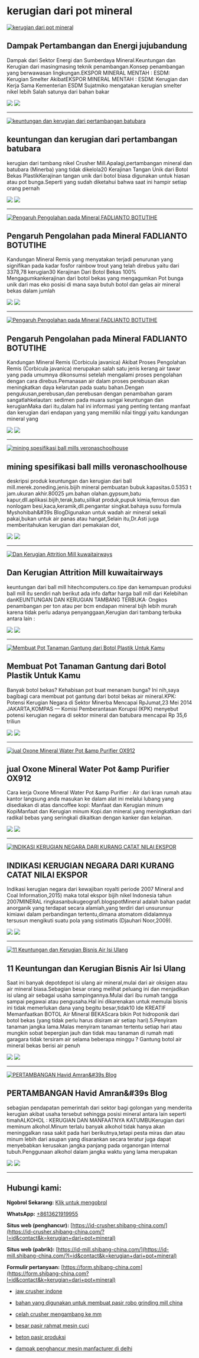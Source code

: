 # kerugian dari pot mineral

<a href="https://swt.shibang-china.com/?l=id&img&k=kerugian+dari+pot+mineral" target="_blank">![kerugian dari pot mineral](http://static.shibang-china.com/all-800x300/330.jpg)</a>

## Dampak Pertambangan dan Energi jujubandung
Dampak dari Sektor Energi dan Sumberdaya Mineral.Keuntungan dan Kerugian dari masingmasing teknik penambangan.Konsep penambangan yang berwawasan lingkungan.EKSPOR MINERAL MENTAH : ESDM: Kerugian Smelter AkibatEKSPOR MINERAL MENTAH : ESDM: Kerugian dan Kerja Sama Kementerian ESDM Sujatmiko mengatakan kerugian smelter nikel lebih Salah satunya dari bahan bakar


<a href="https://whatsapp.shibangsoft.com/WhatsApp.php" target="_blank" title="WhatsApp">![](http://static.shibang-china.com/icon/whatsapp.png)</a> <a href="https://swt.shibang-china.com/?l=id&icon&k=kerugian+dari+pot+mineral" target="_blank">![](http://static.shibang-china.com/icon/chat-id.png)</a>

---

<a href="https://swt.shibang-china.com/?l=id&img&k=kerugian+dari+pot+mineral" target="_blank">![keuntungan dan kerugian dari pertambangan batubara](http://static.shibang-china.com/all-800x300/102.jpg)</a>

## keuntungan dan kerugian dari pertambangan batubara
kerugian dari tambang nikel Crusher Mill.Apalagi,pertambangan mineral dan batubara (Minerba) yang tidak dikelola20 Kerajinan Tangan Unik dari Botol Bekas PlastikKerajinan tangan unik dari botol biasa digunakan untuk hiasan atau pot bunga.Seperti yang sudah diketahui bahwa saat ini hampir setiap orang pernah


<a href="https://whatsapp.shibangsoft.com/WhatsApp.php" target="_blank" title="WhatsApp">![](http://static.shibang-china.com/icon/whatsapp.png)</a> <a href="https://swt.shibang-china.com/?l=id&icon&k=kerugian+dari+pot+mineral" target="_blank">![](http://static.shibang-china.com/icon/chat-id.png)</a>

---

<a href="https://swt.shibang-china.com/?l=id&img&k=kerugian+dari+pot+mineral" target="_blank">![Pengaruh Pengolahan pada Mineral FADLIANTO BOTUTIHE](http://static.shibang-china.com/all-800x300/1262.jpg)</a>

## Pengaruh Pengolahan pada Mineral FADLIANTO BOTUTIHE
Kandungan Mineral Remis yang menyatakan terjadi penurunan yang signifikan pada kadar fosfor rainbow trout yang telah direbus yaitu dari 3378,78 kerugian30 Kerajinan Dari Botol Bekas 100% Mengagumkankerajinan dari botol bekas yang mengagumkan Pot bunga unik dari mas eko posisi di mana saya butuh botol dan gelas air mineral bekas dalam jumlah


<a href="https://whatsapp.shibangsoft.com/WhatsApp.php" target="_blank" title="WhatsApp">![](http://static.shibang-china.com/icon/whatsapp.png)</a> <a href="https://swt.shibang-china.com/?l=id&icon&k=kerugian+dari+pot+mineral" target="_blank">![](http://static.shibang-china.com/icon/chat-id.png)</a>

---

<a href="https://swt.shibang-china.com/?l=id&img&k=kerugian+dari+pot+mineral" target="_blank">![Pengaruh Pengolahan pada Mineral FADLIANTO BOTUTIHE](http://static.shibang-china.com/all-800x300/392.jpg)</a>

## Pengaruh Pengolahan pada Mineral FADLIANTO BOTUTIHE
Kandungan Mineral Remis (Corbicula javanica) Akibat Proses Pengolahan Remis (Corbicula javanica) merupakan salah satu jenis kerang air tawar yang pada umumnya dikonsumsi setelah mengalami proses pengolahan dengan cara direbus.Pemanasan air dalam proses perebusan akan meningkatkan daya kelarutan pada suatu bahan.Dengan pengukusan,perebusan,dan perebusan dengan penambahan garam sangatlahkelautan: sedimen pada muara sungai keuntungan dan kerugianMaka dari itu,dalam hal ini informasi yang penting tentang manfaat dan kerugian dari endapan yang yang memiliki nilai tinggi yaitu kandungan mineral yang


<a href="https://whatsapp.shibangsoft.com/WhatsApp.php" target="_blank" title="WhatsApp">![](http://static.shibang-china.com/icon/whatsapp.png)</a> <a href="https://swt.shibang-china.com/?l=id&icon&k=kerugian+dari+pot+mineral" target="_blank">![](http://static.shibang-china.com/icon/chat-id.png)</a>

---

<a href="https://swt.shibang-china.com/?l=id&img&k=kerugian+dari+pot+mineral" target="_blank">![mining spesifikasi ball mills veronaschoolhouse](http://static.shibang-china.com/all-800x300/167.jpg)</a>

## mining spesifikasi ball mills veronaschoolhouse
deskripsi produk keuntungan dan kerugian dari ball mill.merek.zoneding.jenis.bijih mineral pembuatan bubuk.kapasitas.0.5353 t jam.ukuran akhir.80025 μm.bahan olahan.gypsum,batu kapur,dll.aplikasi.bijih,terak,batu,silikat produk,pupuk kimia,ferrous dan nonlogam besi,kaca,keramik,dll.pengantar singkat.bahaya susu formula Myshohibah&#39s BlogDigunakan untuk wadah air mineral sekali pakai,bukan untuk air panas atau hangat,Selain itu,Dr.Asti juga memberitahukan kerugian dari pemakaian dot,


<a href="https://whatsapp.shibangsoft.com/WhatsApp.php" target="_blank" title="WhatsApp">![](http://static.shibang-china.com/icon/whatsapp.png)</a> <a href="https://swt.shibang-china.com/?l=id&icon&k=kerugian+dari+pot+mineral" target="_blank">![](http://static.shibang-china.com/icon/chat-id.png)</a>

---

<a href="https://swt.shibang-china.com/?l=id&img&k=kerugian+dari+pot+mineral" target="_blank">![Dan Kerugian Attrition Mill kuwaitairways](http://static.shibang-china.com/all-800x300/173.jpg)</a>

## Dan Kerugian Attrition Mill kuwaitairways
keuntungan dari ball mill hitechcomputers.co.tipe dan kemampuan produksi ball mill itu sendiri nah berikut ada info daftar harga ball mill dari Kelebihan danKEUNTUNGAN DAN KERUGIAN TAMBANG TERBUKA· Ongkos penambangan per ton atau per bcm endapan mineral bijh lebih murah karena tidak perlu adanya penyanggaan,Kerugian dari tambang terbuka antara lain :


<a href="https://whatsapp.shibangsoft.com/WhatsApp.php" target="_blank" title="WhatsApp">![](http://static.shibang-china.com/icon/whatsapp.png)</a> <a href="https://swt.shibang-china.com/?l=id&icon&k=kerugian+dari+pot+mineral" target="_blank">![](http://static.shibang-china.com/icon/chat-id.png)</a>

---

<a href="https://swt.shibang-china.com/?l=id&img&k=kerugian+dari+pot+mineral" target="_blank">![Membuat Pot Tanaman Gantung dari Botol Plastik Untuk Kamu](http://static.shibang-china.com/all-800x300/144.jpg)</a>

## Membuat Pot Tanaman Gantung dari Botol Plastik Untuk Kamu
Banyak botol bekas? Kehabisan pot buat menanam bunga? Ini nih,saya bagibagi cara membuat pot gantung dari botol bekas air mineral.KPK: Potensi Kerugian Negara di Sektor Minerba Mencapai RpJumat,23 Mei 2014 JAKARTA,KOMPAS — Komisi Pemberantasan Korupsi (KPK) menyebut potensi kerugian negara di sektor mineral dan batubara mencapai Rp 35,6 triliun


<a href="https://whatsapp.shibangsoft.com/WhatsApp.php" target="_blank" title="WhatsApp">![](http://static.shibang-china.com/icon/whatsapp.png)</a> <a href="https://swt.shibang-china.com/?l=id&icon&k=kerugian+dari+pot+mineral" target="_blank">![](http://static.shibang-china.com/icon/chat-id.png)</a>

---

<a href="https://swt.shibang-china.com/?l=id&img&k=kerugian+dari+pot+mineral" target="_blank">![jual Oxone Mineral Water Pot &amp Purifier OX912](http://static.shibang-china.com/all-800x300/206.jpg)</a>

## jual Oxone Mineral Water Pot &amp Purifier OX912
Cara kerja Oxone Mineral Water Pot &amp Purifier : Air dari kran rumah atau kantor langsung anda masukan ke dalam alat ini melalui lubang yang disediakan di atas dancoffee kopi: Manfaat dan Kerugian minum KopiManfaat dan Kerugian minum Kopi.dan mineral.yang meningkatkan dari radikal bebas yang seringkali dikaitkan dengan kanker dan kelainan.


<a href="https://whatsapp.shibangsoft.com/WhatsApp.php" target="_blank" title="WhatsApp">![](http://static.shibang-china.com/icon/whatsapp.png)</a> <a href="https://swt.shibang-china.com/?l=id&icon&k=kerugian+dari+pot+mineral" target="_blank">![](http://static.shibang-china.com/icon/chat-id.png)</a>

---

<a href="https://swt.shibang-china.com/?l=id&img&k=kerugian+dari+pot+mineral" target="_blank">![INDIKASI KERUGIAN NEGARA DARI KURANG CATAT NILAI EKSPOR](http://static.shibang-china.com/all-800x300/20.jpg)</a>

## INDIKASI KERUGIAN NEGARA DARI KURANG CATAT NILAI EKSPOR
Indikasi kerugian negara dari kewajiban royalti periode 2007 Mineral and Coal Information,2015) maka total ekspor bijih nikel Indonesia tahun 2007MINERAL ringkasanbukugeografi.blogspotMineral adalah bahan padat anorganik yang terdapat secara alamiah,yang terdiri dari unsurunsur kimiawi dalam perbandingan tertentu,dimana atomatom didalamnya tersusun mengikuti suatu pola yang sistimatis (Djauhari Noor,2009).


<a href="https://whatsapp.shibangsoft.com/WhatsApp.php" target="_blank" title="WhatsApp">![](http://static.shibang-china.com/icon/whatsapp.png)</a> <a href="https://swt.shibang-china.com/?l=id&icon&k=kerugian+dari+pot+mineral" target="_blank">![](http://static.shibang-china.com/icon/chat-id.png)</a>

---

<a href="https://swt.shibang-china.com/?l=id&img&k=kerugian+dari+pot+mineral" target="_blank">![11 Keuntungan dan Kerugian Bisnis Air Isi Ulang](http://static.shibang-china.com/all-800x300/721.jpg)</a>

## 11 Keuntungan dan Kerugian Bisnis Air Isi Ulang
Saat ini banyak depotdepot isi ulang air mineral,mulai dari air oksigen atau air mineral biasa.Sebagian besar orang melihat peluang ini dan menjadikan isi ulang air sebagai usaha sampingannya.Mulai dari ibu rumah tangga sampai pegawai atau pengusaha.Hal ini dikarenakan untuk memulai bisnis ini tidak memerlukan dana yang begitu besar,tidak10 Ide KREATIF Memanfaatkan BOTOL Air Mineral BEKAScara bikin Pot hidroponik dari botol bekas (yang tidak perlu harus disiram air setiap hari).5.Penyiram tanaman jangka lama.Malas menyiram tanaman tertentu setiap hari atau mungkin sobat bepergian jauh dan tidak mau tanaman di rumah mati garagara tidak tersiram air selama beberapa minggu ? Gantung botol air mineral bekas berisi air penuh


<a href="https://whatsapp.shibangsoft.com/WhatsApp.php" target="_blank" title="WhatsApp">![](http://static.shibang-china.com/icon/whatsapp.png)</a> <a href="https://swt.shibang-china.com/?l=id&icon&k=kerugian+dari+pot+mineral" target="_blank">![](http://static.shibang-china.com/icon/chat-id.png)</a>

---

<a href="https://swt.shibang-china.com/?l=id&img&k=kerugian+dari+pot+mineral" target="_blank">![PERTAMBANGAN Havid Amran&#39s Blog](http://static.shibang-china.com/all-800x300/1077.jpg)</a>

## PERTAMBANGAN Havid Amran&#39s Blog
sebagian pendapatan pemerintah dari sektor bagi golongan yang menderita kerugian akibat usaha tersebut sehingga posisi mineral antara lain seperti timahALKOHOL : KERUGIAN DAN MANFAATNYA KATUMBUKerugian dari meminum alkohol.Minum terlalu banyak alkohol tidak hanya akan meninggalkan rasa sakit pada hari berikutnya,tetapi pesta miras dan atau minum lebih dari asupan yang disarankan secara teratur juga dapat menyebabkan kerusakan jangka panjang pada organorgan internal tubuh.Penggunaan alkohol dalam jangka waktu yang lama merupakan


<a href="https://whatsapp.shibangsoft.com/WhatsApp.php" target="_blank" title="WhatsApp">![](http://static.shibang-china.com/icon/whatsapp.png)</a> <a href="https://swt.shibang-china.com/?l=id&icon&k=kerugian+dari+pot+mineral" target="_blank">![](http://static.shibang-china.com/icon/chat-id.png)</a>

---
## Hubungi kami:

**Ngobrol Sekarang:** [Klik untuk mengobrol](https://swt.shibang-china.com?l=id&contact&k=kerugian+dari+pot+mineral)

**WhatsApp:**  [+8613621919955](https://whatsapp.shibangsoft.com/WhatsApp.php)

**Situs web (penghancur):** [https://id-crusher.shibang-china.com/](https://id-crusher.shibang-china.com/?l=id&contact&k=kerugian+dari+pot+mineral)

**Situs web (pabrik):** [https://id-mill.shibang-china.com/](https://id-mill.shibang-china.com/?l=id&contact&k=kerugian+dari+pot+mineral)

**Formulir pertanyaan:** [https://form.shibang-china.com](https://form.shibang-china.com?l=id&contact&k=kerugian+dari+pot+mineral)

* [jaw crusher indone](../49/jaw%20crusher%20indone.md)

* [bahan yang digunakan untuk membuat pasir robo grinding mill china](../47/bahan%20yang%20digunakan%20untuk%20membuat%20pasir%20robo%20grinding%20mill%20china.md)

* [celah crusher mengambang ke mm](../48/celah%20crusher%20mengambang%20ke%20mm.md)

* [besar pasir rahmat mesin cuci](../45/besar%20pasir%20rahmat%20mesin%20cuci.md)

* [beton pasir produksi](../46/beton%20pasir%20produksi.md)

* [dampak penghancur mesin manfacturer di delhi](../42/dampak%20penghancur%20mesin%20manfacturer%20di%20delhi.md)